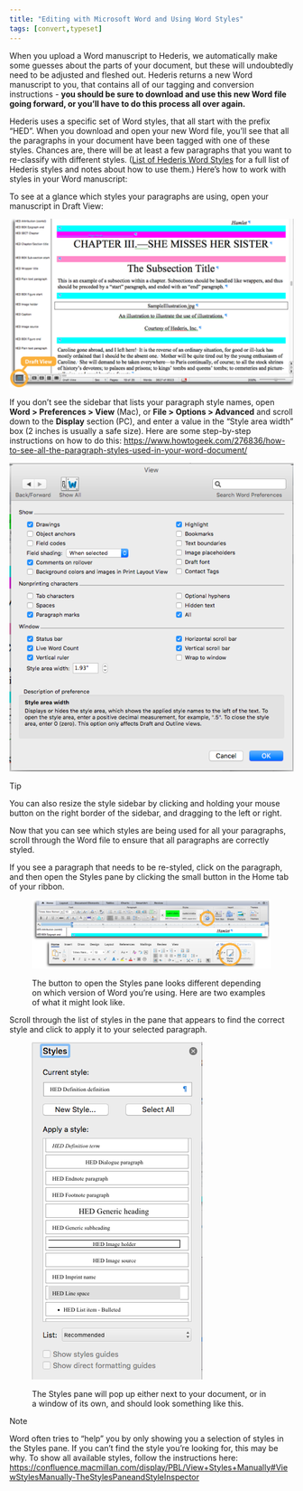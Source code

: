 ```yaml
---
title: "Editing with Microsoft Word and Using Word Styles"
tags: [convert,typeset]
---
```

 
<html><body><section data-type="chapter" class="hsecchapter" data-hederis-type="hsecchapter" id="fine-tune-styles" data-pi-attrs="id: fine-tune-styles; data-tags: convert,typeset;" role="doc-chapter" data-tags="convert,typeset" data-author-name=" " data-book-title=" " title="Editing with Microsoft Word and Using Word Styles"><p class="hblkp" data-hederis-type="hblkp" id="p7AeHKS6B">When you upload a Word manuscript to Hederis, we automatically make some guesses about the parts of your document, but these will undoubtedly need to be adjusted and fleshed out. Hederis returns a new Word manuscript to you, that contains all of our tagging and conversion instructions - <strong data-hederis-type="hspanstrong" id="pbsF78d4D">you should be sure to download and use this new Word file going forward, or you&#8217;ll have to do this process all over again.</strong></p><p class="hblkp" data-hederis-type="hblkp" id="p4aqbvHA9">Hederis uses a specific set of Word styles, that all start with the prefix &#8220;HED&#8221;. When you download and open your new Word file, you&#8217;ll see that all the paragraphs in your document have been tagged with one of these styles. Chances are, there will be at least a few paragraphs that you want to re-classify with different styles. (<a href="{% link _docs/list-of-word-styles.md %}" data-hederis-type="hspana" id="pxDlJD5OG"><span class="Hyperlink" data-hederis-type="hspnspan" id="pVib3Cxwy">List of Hederis Word Styles</span></a> for a full list of Hederis styles and notes about how to use them.) Here&#8217;s how to work with styles in your Word manuscript:</p><p class="hblkp" data-hederis-type="hblkp" id="pf7cG1D0O">To see at a glance which styles your paragraphs are using, open your manuscript in Draft View:</p><img data-hederis-type="hblkimg" class="hblkimg" id="pa8jItgRM" src="/images/stylesidebar1_callouts_01.png" data-img-src="/images/stylesidebar1_callouts_01.png"/><p class="hblkp" data-hederis-type="hblkp" id="psL4yuUjJ">If you don&#8217;t see the sidebar that lists your paragraph style names, open <strong class="hspanstrong" data-hederis-type="hspanstrong" id="pwRcrp8Sv">Word &gt; Preferences &gt; View</strong> (Mac), or <strong class="hspanstrong" data-hederis-type="hspanstrong" id="pKUqGEVgH">File &gt; Options &gt; Advanced</strong> and scroll down to the <strong class="hspanstrong" data-hederis-type="hspanstrong" id="pXbhv4J3S">Display</strong> section (PC), and enter a value in the &#8220;Style area width&#8221; box (2 inches is usually a safe size). Here are some step-by-step instructions on how to do this: <a href="https://www.howtogeek.com/276836/how-to-see-all-the-paragraph-styles-used-in-your-word-document/" data-hederis-type="hspana" id="pZW8Ncpdz"><span class="Hyperlink" data-hederis-type="hspnspan" id="psLtVQ6Da">https://www.howtogeek.com/276836/how-to-see-all-the-paragraph-styles-used-in-your-word-document/</span></a></p><img data-hederis-type="hblkimg" class="hblkimg" id="pyRs2W6Vv" src="/images/stylesidebar4.png" data-img-src="/images/stylesidebar4.png"/><aside class="hwprbox box" data-hederis-type="hwprbox" id="pxtd3GnVw" data-type="sidebar"><p class="hblktype" data-hederis-type="hblktype" id="p2uFa4YTi">Tip</p><p class="hblkp" data-hederis-type="hblkp" id="pQCvHgYxq">You can also resize the style sidebar by clicking and holding your mouse button on the right border of the sidebar, and dragging to the left or right.</p></aside><p class="hblkp" data-hederis-type="hblkp" id="p30RbzNnQ">Now that you can see which styles are being used for all your paragraphs, scroll through the Word file to ensure that all paragraphs are correctly styled.</p><p class="hblkp" data-hederis-type="hblkp" id="pcVcvTN8g">If you see a paragraph that needs to be re-styled, click on the paragraph, and then open the Styles pane by clicking the small button in the Home tab of your ribbon.</p><figure class="hwprfig" data-hederis-type="hwprfig" id="pTFQNo8G1"><img data-hederis-type="hblkimg" class="hblkimg" id="paDe9SW3F" src="/images/stylespane1_01.png" data-img-src="/images/stylespane1_01.png"/><p class="hblkcaption" data-hederis-type="hblkcaption" id="p0vRv6Z7R">The button to open the Styles pane looks different depending on which version of Word you&#8217;re using. Here are two examples of what it might look like.</p></figure><p class="hblkp" data-hederis-type="hblkp" id="pF7equeiw">Scroll through the list of styles in the pane that appears to find the correct style and click to apply it to your selected paragraph.</p><figure class="hwprfig" data-hederis-type="hwprfig" id="p7tbAfDuq"><img data-hederis-type="hblkimg" class="hblkimg" id="pna4SEw3u" src="/images/stylespane2.png" data-img-src="/images/stylespane2.png"/><p class="hblkcaption" data-hederis-type="hblkcaption" id="pLLCgbzmz">The Styles pane will pop up either next to your document, or in a window of its own, and should look something like this.</p></figure><aside class="hwprbox box" data-hederis-type="hwprbox" id="pjH2shmA4" data-type="sidebar"><p class="hblktype" data-hederis-type="hblktype" id="pf49ExPSn">Note</p><p class="hblkp" data-hederis-type="hblkp" id="plqTvwAtz">Word often tries to &#8220;help&#8221; you by only showing you a selection of styles in the Styles pane. If you can&#8217;t find the style you&#8217;re looking for, this may be why. To show all available styles, follow the instructions here: <a href="https://confluence.macmillan.com/display/PBL/View+Styles+Manually#ViewStylesManually-TheStylesPaneandStyleInspector" data-hederis-type="hspana" id="pwN0webNM"><span class="Hyperlink" data-hederis-type="hspnspan" id="pzDBsN3vp">https://confluence.macmillan.com/display/PBL/View+Styles+Manually#ViewStylesManually-TheStylesPaneandStyleInspector</span></a></p></aside></section></body></html>
